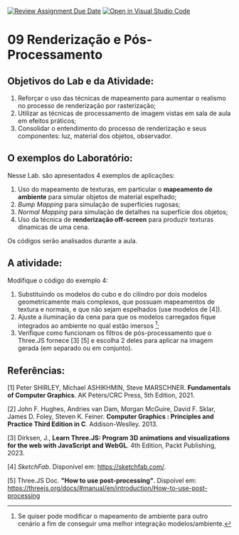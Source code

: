 [![Review Assignment Due Date](https://classroom.github.com/assets/deadline-readme-button-24ddc0f5d75046c5622901739e7c5dd533143b0c8e959d652212380cedb1ea36.svg)](https://classroom.github.com/a/hN9pBdeq)
[![Open in Visual Studio Code](https://classroom.github.com/assets/open-in-vscode-718a45dd9cf7e7f842a935f5ebbe5719a5e09af4491e668f4dbf3b35d5cca122.svg)](https://classroom.github.com/online_ide?assignment_repo_id=11394040&assignment_repo_type=AssignmentRepo)
# 09 Renderização e Pós-Processamento

## Objetivos do Lab e da Atividade:

1. Reforçar o uso das técnicas de mapeamento para aumentar o realismo no processo de renderização por rasterização;
2. Utilizar as técnicas de processamento de imagem vistas em sala de aula em efeitos práticos;
3. Consolidar o entendimento do processo de renderização e seus componentes: luz, material dos objetos, observador.

## O exemplos do Laboratório:

Nesse Lab. são apresentados 4 exemplos de aplicações:

1. Uso do mapeamento de texturas, em particular o **mapeamento de ambiente** para simular objetos de material espelhado;
2. *Bump Mapping* para simulação de superfícies rugosas;
3. *Normal Mapping* para simulação de detalhes na superfície dos objetos;
4. Uso da técnica de **renderização off-screen** para produzir texturas dinamicas de uma cena.

Os códigos serão analisados durante a aula. 

## A atividade:

Modifique o código do exemplo 4:

1. Substituindo os modelos do cubo e do cilindro por dois modelos geometricamente mais complexos, que possuam mapeamentos de textura e normais, e que não sejam espelhados (use modelos de [4]). 
2. Ajuste a iluminação da cena para que os modelos carregados fique integrados ao ambiente no qual estão imersos [^1];
3. Verifique como funcionam os filtros de pós-processamento que o Three.JS fornece [3] [5] e escolha 2 deles para aplicar na imagem gerada (em separado ou em conjunto). 

## Referências:

[1] 	Peter SHIRLEY, Michael ASHIKHMIN, Steve MARSCHNER. **Fundamentals of Computer Graphics**. AK Peters/CRC Press, 5th Edition, 2021.

[2] 	John F. Hughes, Andries van Dam, Morgan McGuire, David F. Sklar, James D. Foley, Steven K. Feiner. **Computer Graphics : Principles and Practice Third Edition in C**. Addison-Weslley. 2013.

[3] 	Dirksen, J., **Learn Three.JS: Program 3D animations and visualizations for the web with JavaScript and WebGL**. 4th Edition, Packt Publishing, 2023.

[4] 	*SketchFab*. Disponível em: https://sketchfab.com/.

[5] 	Three.JS Doc. **"How to use post-processing"**. Dispoível em: https://threejs.org/docs/#manual/en/introduction/How-to-use-post-processing 

[^1]: Se quiser pode modificar o mapeamento de ambiente para outro cenário a fim de conseguir uma melhor integração modelos/ambiente.
